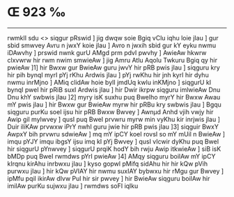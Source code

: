 # Œ 923 ‰
---
rwmklI sdu
<> siqgur pRswid ]
jig dwqw soie Bgiq vClu iqhu loie jIau ] gur sbid smwvey Avru n
jwxY koie jIau ] Avro n jwxih sbid gur kY eyku nwmu iDAwvhy ] prswid
nwnk gurU AMgd prm pdvI pwvhy ] AwieAw hkwrw clxvwrw hir rwm
nwim smwieAw ] jig Amru Atlu Aqolu Twkuru Bgiq qy hir pwieAw ]1]
hir Bwxw gur BwieAw guru jwvY hir pRB pwis jIau ] siqguru kry hir pih
bynqI myrI pYj rKhu Ardwis jIau ] pYj rwKhu hir jnh kyrI hir dyhu nwmu
inrMjno ] AMiq clidAw hoie bylI jmdUq kwlu inKMjno ] siqgurU kI bynqI
pweI hir pRiB suxI Ardwis jIau ] hir Dwir ikrpw siqguru imlwieAw Dnu
Dnu khY swbwis jIau ]2] myry isK suxhu puq BweIho myrY hir Bwxw Awau mY
pwis jIau ] hir Bwxw gur BwieAw myrw hir pRBu kry swbwis jIau ] Bgqu
siqguru purKu soeI ijsu hir pRB Bwxw Bwvey ] Awnµd Anhd vjih vwjy hir
Awip gil mylwvey ] qusI puq BweI prvwru myrw min vyKhu kir inrjwis
jIau ] Duir iliKAw prvwxw iPrY nwhI guru jwie hir pRB pwis jIau ]3]
siqguir BwxY AwpxY bih prvwru sdwieAw ] mq mY ipCY koeI rovsI so mY
mUil n BwieAw ] imqu pYJY imqu ibgsY ijsu imq kI pYj Bwvey ] qusI
vIcwir dyKhu puq BweI hir siqgurU pYnwvey ] siqgurU prqiK hodY bih rwju
Awip itkwieAw ] siB isK bMDp puq BweI rwmdws pYrI pwieAw ]4] AMqy
siqguru boilAw mY ipCY kIrqnu kirAhu inrbwxu jIau ] kyso gopwl pMifq
sidAhu hir hir kQw pVih purwxu jIau ] hir kQw pVIAY hir nwmu suxIAY
bybwxu hir rMgu gur Bwvey ] ipMfu pqil ikirAw dIvw Pul hir sir pwvey ]
hir BwieAw siqguru boilAw hir imilAw purKu sujwxu jIau ] rwmdws soFI
iqlku
####
